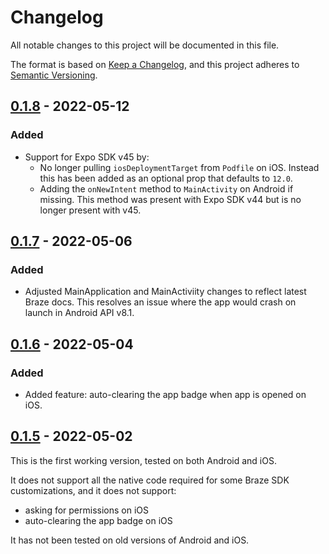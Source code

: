 # Changelog
All notable changes to this project will be documented in this file.

The format is based on [Keep a Changelog](https://keepachangelog.com/en/1.0.0/),
and this project adheres to [Semantic Versioning](https://semver.org/spec/v2.0.0.html).

## [0.1.8] - 2022-05-12
### Added
- Support for Expo SDK v45 by:
  - No longer pulling `iosDeploymentTarget` from `Podfile` on iOS. Instead this has been added as an optional prop that defaults to `12.0`.
  - Adding the `onNewIntent` method to `MainActivity` on Android if missing. This method was present with Expo SDK v44 but is no longer present with v45.

## [0.1.7] - 2022-05-06
### Added
- Adjusted MainApplication and MainActiviity changes to reflect latest Braze docs. This resolves an issue where the app would crash on launch in Android API v8.1.

## [0.1.6] - 2022-05-04
### Added
- Added feature: auto-clearing the app badge when app is opened on iOS.

## [0.1.5] - 2022-05-02
This is the first working version, tested on both Android and iOS.

It does not support all the native code required for some Braze SDK customizations, and it does not support:
- asking for permissions on iOS
- auto-clearing the app badge on iOS

It has not been tested on old versions of Android and iOS.

[0.1.8]: https://github.com/Nayya-com/braze-expo-plugin/compare/v0.1.7...v0.1.8
[0.1.7]: https://github.com/Nayya-com/braze-expo-plugin/compare/v0.1.6...v0.1.7
[0.1.6]: https://github.com/Nayya-com/braze-expo-plugin/compare/v0.1.5...v0.1.6
[0.1.5]: https://github.com/Nayya-com/braze-expo-plugin/compare/cc6b7d18...v0.1.5